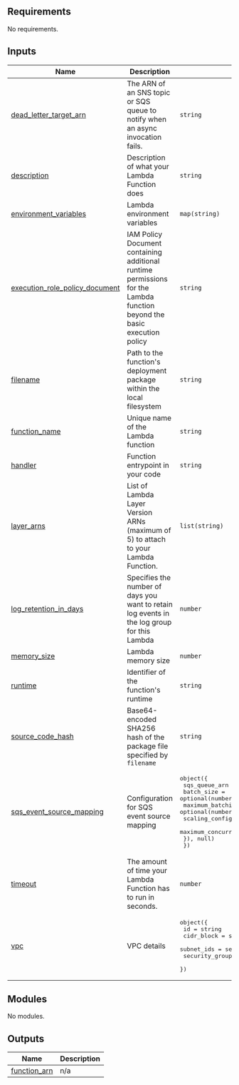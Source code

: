 <!-- BEGIN_TF_DOCS -->
<!-- markdownlint-disable -->
<!-- vale off -->

## Requirements

No requirements.
## Inputs

| Name | Description | Type | Default | Required |
|------|-------------|------|---------|:--------:|
| <a name="input_dead_letter_target_arn"></a> [dead\_letter\_target\_arn](#input\_dead\_letter\_target\_arn) | The ARN of an SNS topic or SQS queue to notify when an async invocation fails. | `string` | `null` | no |
| <a name="input_description"></a> [description](#input\_description) | Description of what your Lambda Function does | `string` | n/a | yes |
| <a name="input_environment_variables"></a> [environment\_variables](#input\_environment\_variables) | Lambda environment variables | `map(string)` | `{}` | no |
| <a name="input_execution_role_policy_document"></a> [execution\_role\_policy\_document](#input\_execution\_role\_policy\_document) | IAM Policy Document containing additional runtime permissions for the Lambda function beyond the basic execution policy | `string` | `""` | no |
| <a name="input_filename"></a> [filename](#input\_filename) | Path to the function's deployment package within the local filesystem | `string` | n/a | yes |
| <a name="input_function_name"></a> [function\_name](#input\_function\_name) | Unique name of the Lambda function | `string` | n/a | yes |
| <a name="input_handler"></a> [handler](#input\_handler) | Function entrypoint in your code | `string` | n/a | yes |
| <a name="input_layer_arns"></a> [layer\_arns](#input\_layer\_arns) | List of Lambda Layer Version ARNs (maximum of 5) to attach to your Lambda Function. | `list(string)` | `null` | no |
| <a name="input_log_retention_in_days"></a> [log\_retention\_in\_days](#input\_log\_retention\_in\_days) | Specifies the number of days you want to retain log events in the log group for this Lambda | `number` | `0` | no |
| <a name="input_memory_size"></a> [memory\_size](#input\_memory\_size) | Lambda memory size | `number` | `128` | no |
| <a name="input_runtime"></a> [runtime](#input\_runtime) | Identifier of the function's runtime | `string` | `"nodejs20.x"` | no |
| <a name="input_source_code_hash"></a> [source\_code\_hash](#input\_source\_code\_hash) | Base64-encoded SHA256 hash of the package file specified by `filename` | `string` | n/a | yes |
| <a name="input_sqs_event_source_mapping"></a> [sqs\_event\_source\_mapping](#input\_sqs\_event\_source\_mapping) | Configuration for SQS event source mapping | <pre>object({<br/>    sqs_queue_arn                      = string<br/>    batch_size                         = optional(number, 10)<br/>    maximum_batching_window_in_seconds = optional(number, 0)<br/>    scaling_config = optional(object({<br/>      maximum_concurrency = number<br/>    }), null)<br/>  })</pre> | `null` | no |
| <a name="input_timeout"></a> [timeout](#input\_timeout) | The amount of time your Lambda Function has to run in seconds. | `number` | `3` | no |
| <a name="input_vpc"></a> [vpc](#input\_vpc) | VPC details | <pre>object({<br/>    id                 = string<br/>    cidr_block         = string<br/>    subnet_ids         = set(string)<br/>    security_group_ids = list(string)<br/>  })</pre> | `null` | no |
## Modules

No modules.
## Outputs

| Name | Description |
|------|-------------|
| <a name="output_function_arn"></a> [function\_arn](#output\_function\_arn) | n/a |
<!-- vale on -->
<!-- markdownlint-enable -->
<!-- END_TF_DOCS -->
